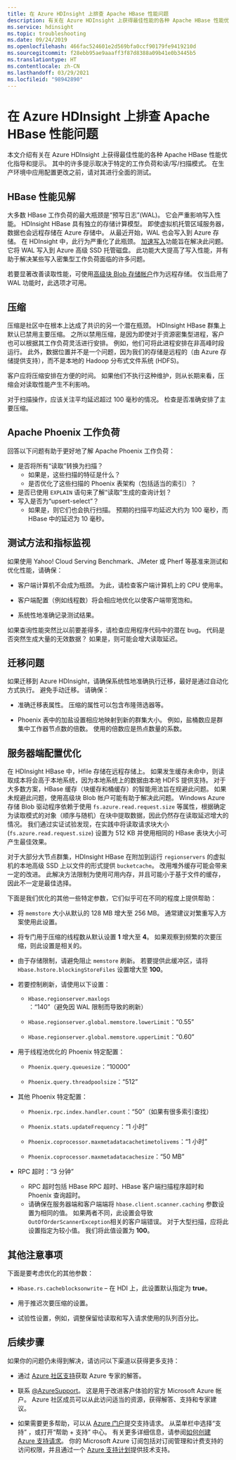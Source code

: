 ```yaml
---
title: 在 Azure HDInsight 上排查 Apache HBase 性能问题
description: 有关在 Azure HDInsight 上获得最佳性能的各种 Apache HBase 性能优化指导和提示。
ms.service: hdinsight
ms.topic: troubleshooting
ms.date: 09/24/2019
ms.openlocfilehash: 466fac524601e2d569bfa0ccf90179fe9419210d
ms.sourcegitcommit: f28ebb95ae9aaaff3f87d8388a09b41e0b3445b5
ms.translationtype: HT
ms.contentlocale: zh-CN
ms.lasthandoff: 03/29/2021
ms.locfileid: "98942890"
---
```

# <a name="troubleshoot-apache-hbase-performance-issues-on-azure-hdinsight"></a>在 Azure HDInsight 上排查 Apache HBase 性能问题

本文介绍有关在 Azure HDInsight 上获得最佳性能的各种 Apache HBase 性能优化指导和提示。 其中的许多提示取决于特定的工作负荷和读/写/扫描模式。 在生产环境中应用配置更改之前，请对其进行全面的测试。

## <a name="hbase-performance-insights"></a>HBase 性能见解

大多数 HBase 工作负荷的最大瓶颈是“预写日志”(WAL)。 它会严重影响写入性能。 HDInsight HBase 具有独立的存储计算模型。 即使虚拟机托管区域服务器，数据也会远程存储在 Azure 存储中。 从最近开始，WAL 也会写入到 Azure 存储。 在 HDInsight 中，此行为严重化了此瓶颈。 [加速写入](./apache-hbase-accelerated-writes.md)功能旨在解决此问题。 它将 WAL 写入到 Azure 高级 SSD 托管磁盘。 此功能大大提高了写入性能，并有助于解决某些写入密集型工作负荷面临的许多问题。

若要显著改善读取性能，可使用[高级块 Blob 存储帐户](https://azure.microsoft.com/blog/azure-premium-block-blob-storage-is-now-generally-available/)作为远程存储。 仅当启用了 WAL 功能时，此选项才可用。

## <a name="compaction"></a>压缩

压缩是社区中在根本上达成了共识的另一个潜在瓶颈。 HDInsight HBase 群集上默认已禁用主要压缩。 之所以禁用压缩，是因为即使对于资源密集型进程，客户也可以根据其工作负荷灵活进行安排。 例如，他们可将此进程安排在非高峰时段运行。 此外，数据位置并不是一个问题，因为我们的存储是远程的（由 Azure 存储提供支持），而不是本地的 Hadoop 分布式文件系统 (HDFS)。

客户应将压缩安排在方便的时间。 如果他们不执行这种维护，则从长期来看，压缩会对读取性能产生不利影响。

对于扫描操作，应该关注平均延迟超过 100 毫秒的情况。 检查是否准确安排了主要压缩。

## <a name="apache-phoenix-workload"></a>Apache Phoenix 工作负荷

回答以下问题有助于更好地了解 Apache Phoenix 工作负荷：

* 是否将所有“读取”转换为扫描？
    * 如果是，这些扫描的特征是什么？
    * 是否优化了这些扫描的 Phoenix 表架构（包括适当的索引）？
* 是否已使用 `EXPLAIN` 语句来了解“读取”生成的查询计划？
* 写入是否为“upsert-select”？
    * 如果是，则它们也会执行扫描。 预期的扫描平均延迟大约为 100 毫秒，而 HBase 中的延迟为 10 毫秒。  

## <a name="test-methodology-and-metrics-monitoring"></a>测试方法和指标监视

如果使用 Yahoo! Cloud Serving Benchmark、JMeter 或 Pherf 等基准来测试和优化性能，请确保：

- 客户端计算机不会成为瓶颈。 为此，请检查客户端计算机上的 CPU 使用率。

- 客户端配置（例如线程数）将会相应地优化以使客户端带宽饱和。

- 系统性地准确记录测试结果。

如果查询性能突然比以前要差得多，请检查应用程序代码中的潜在 bug。 代码是否突然生成大量的无效数据？ 如果是，则可能会增大读取延迟。

## <a name="migration-issues"></a>迁移问题

如果迁移到 Azure HDInsight，请确保系统性地准确执行迁移，最好是通过自动化方式执行。 避免手动迁移。 请确保：

- 准确迁移表属性。 压缩的属性可以包含布隆筛选器等。

- Phoenix 表中的加盐设置相应地映射到新的群集大小。 例如，盐桶数应是群集中工作器节点数的倍数。 使用的倍数应是热点数量的系数。

## <a name="server-side-configuration-tunings"></a>服务器端配置优化

在 HDInsight HBase 中，Hfile 存储在远程存储上。 如果发生缓存未命中，则读取成本将会高于本地系统，因为本地系统上的数据由本地 HDFS 提供支持。 对于大多数方案，HBase 缓存（块缓存和桶缓存）的智能用法旨在规避此问题。 如果未规避此问题，使用高级块 Blob 帐户可能有助于解决此问题。 Windows Azure 存储 Blob 驱动程序依赖于使用 `fs.azure.read.request.size` 等属性，根据确定为读取模式的对象（顺序与随机）在块中提取数据，因此仍然存在读取延迟增大的情况。 我们通过实证试验发现，在实践中将读取请求块大小 (`fs.azure.read.request.size`) 设置为 512 KB 并使用相同的 HBase 表块大小可产生最佳效果。

对于大部分大节点群集，HDInsight HBase 在附加到运行 `regionservers` 的虚拟机的本地高级 SSD 上以文件的形式提供 `bucketcache`。 改用堆外缓存可能会带来一定的改进。 此解决方法限制为使用可用内存，并且可能小于基于文件的缓存，因此不一定是最佳选择。

下面是我们优化的其他一些特定参数，它们似乎可在不同的程度上提供帮助：

- 将 `memstore` 大小从默认的 128 MB 增大至 256 MB。 通常建议对繁重写入方案使用此设置。

- 将专门用于压缩的线程数从默认设置 **1** 增大至 **4**。 如果观察到频繁的次要压缩，则此设置是相关的。

- 由于存储限制，请避免阻止 `memstore` 刷新。 若要提供此缓冲区，请将 `Hbase.hstore.blockingStoreFiles` 设置增大至 **100**。

- 若要控制刷新，请使用以下设置：

    - `Hbase.regionserver.maxlogs`：“140”（避免因 WAL 限制而导致的刷新）

    - `Hbase.regionserver.global.memstore.lowerLimit`：“0.55”

    - `Hbase.regionserver.global.memstore.upperLimit`：“0.60”

- 用于线程池优化的 Phoenix 特定配置：

    - `Phoenix.query.queuesize`：“10000”

    - `Phoenix.query.threadpoolsize`：“512”

- 其他 Phoenix 特定配置：

    - `Phoenix.rpc.index.handler.count`：“50”（如果有很多索引查找）

    - `Phoenix.stats.updateFrequency`：“1 小时”

    - `Phoenix.coprocessor.maxmetadatacachetimetolivems`：“1 小时”

    - `Phoenix.coprocessor.maxmetadatacachesize`：“50 MB”

- RPC 超时：“3 分钟”

   - RPC 超时包括 HBase RPC 超时、HBase 客户端扫描程序超时和 Phoenix 查询超时。 
   - 请确保在服务器端和客户端端将 `hbase.client.scanner.caching` 参数设置为相同的值。 如果两者不同，此设置会导致 `OutOfOrderScannerException`相关的客户端错误。 对于大型扫描，应将此设置指定为较小值。 我们将此值设置为 **100**。

## <a name="other-considerations"></a>其他注意事项

下面是要考虑优化的其他参数：

- `Hbase.rs.cacheblocksonwrite` – 在 HDI 上，此设置默认指定为 **true**。

- 用于推迟次要压缩的设置。

- 试验性设置，例如，调整保留给读取和写入请求使用的队列百分比。

## <a name="next-steps"></a>后续步骤

如果你的问题仍未得到解决，请访问以下渠道以获得更多支持：

- 通过 [Azure 社区支持](https://azure.microsoft.com/support/community/)获取 Azure 专家的解答。

- 联系 [@AzureSupport](https://twitter.com/azuresupport)。 这是用于改进客户体验的官方 Microsoft Azure 帐户。 Azure 社区成员可以从此访问适当的资源，获得解答、支持和专家建议。

- 如果需要更多帮助，可以从 [Azure 门户](https://portal.azure.com/?#blade/Microsoft_Azure_Support/HelpAndSupportBlade/)提交支持请求。 从菜单栏中选择“支持”  ，或打开“帮助 + 支持”  中心。 有关更多详细信息，请参阅[如何创建 Azure 支持请求](../../azure-portal/supportability/how-to-create-azure-support-request.md)。 你的 Microsoft Azure 订阅包括对订阅管理和计费支持的访问权限，并且通过一个 [Azure 支持计划](https://azure.microsoft.com/support/plans/)提供技术支持。